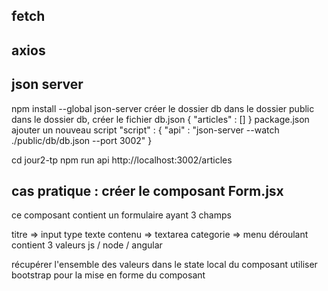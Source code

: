 ## fetch

## axios 

## json server 
npm install --global json-server
créer le dossier db dans le dossier public
dans le dossier db, créer le fichier db.json
{
    "articles" : []
}
package.json ajouter un nouveau script 
"script" : {
    "api" : "json-server --watch ./public/db/db.json --port 3002"
}

cd jour2-tp
npm run api
http://localhost:3002/articles

## cas pratique : créer le composant Form.jsx
ce composant contient un formulaire ayant 3 champs 

titre => input type texte
contenu => textarea
categorie => menu déroulant contient 3 valeurs js / node / angular 

récupérer l'ensemble des valeurs dans le state local du composant 
utiliser bootstrap pour la mise en forme du composant 
